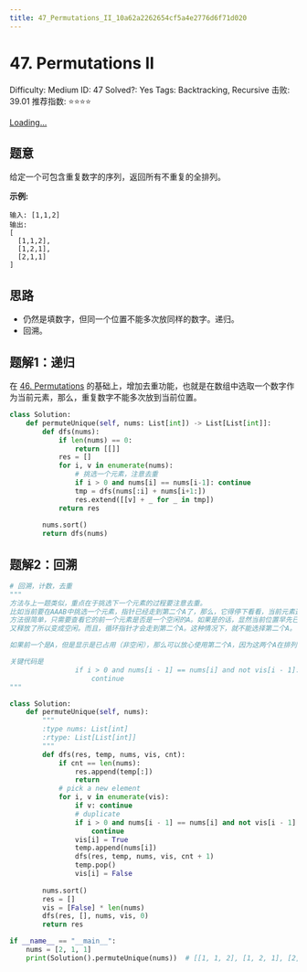 ```yaml
---
title: 47_Permutations_II_10a62a2262654cf5a4e2776d6f71d020
---
```


# 47. Permutations II

Difficulty: Medium
ID: 47
Solved?: Yes
Tags: Backtracking, Recursive
击败: 39.01
推荐指数: ⭐⭐⭐⭐

[Loading...](https://leetcode.com/problems/permutations-ii/)

## 题意

给定一个可包含重复数字的序列，返回所有不重复的全排列。

**示例:**

```
输入: [1,1,2]
输出:
[
  [1,1,2],
  [1,2,1],
  [2,1,1]
]
```

## 思路

- 仍然是填数字，但同一个位置不能多次放同样的数字。递归。
- 回溯。

## 题解1：递归

在 [46. Permutations](46%20Permutations%20c00acaa5eb0d4839852df0d31d21cc6b.md) 的基础上，增加去重功能，也就是在数组中选取一个数字作为当前元素，那么，重复数字不能多次放到当前位置。

```python
class Solution:
    def permuteUnique(self, nums: List[int]) -> List[List[int]]:
        def dfs(nums):
            if len(nums) == 0:
                return [[]]
            res = []
            for i, v in enumerate(nums):
                # 挑选一个元素，注意去重
                if i > 0 and nums[i] == nums[i-1]: continue
                tmp = dfs(nums[:i] + nums[i+1:])
                res.extend([[v] + _ for _ in tmp])
            return res
        
        nums.sort()
        return dfs(nums)
```

## 题解2：回溯

```python
# 回溯，计数，去重
"""
方法与上一题类似，重点在于挑选下一个元素的过程要注意去重。
比如当前要在AAAB中挑选一个元素，指针已经走到第二个A了，那么，它得停下看看，当前元素选A合不合适，会不会造成重复。
方法很简单，只需要查看它的前一个元素是否是一个空闲的A。如果是的话，显然当前位置早先已经被元素A占过了，遍历完之后，
又释放了所以变成空闲。而且，循环指针才会走到第二个A。这种情况下，就不能选择第二个A。

如果前一个是A，但是显示是已占用（非空闲），那么可以放心使用第二个A，因为这两个A在排列中处于不同的位置，并不冲突。

关键代码是
                if i > 0 and nums[i - 1] == nums[i] and not vis[i - 1]:
                    continue
"""

class Solution:
    def permuteUnique(self, nums):
        """
        :type nums: List[int]
        :rtype: List[List[int]]
        """
        def dfs(res, temp, nums, vis, cnt):
            if cnt == len(nums):
                res.append(temp[:])
                return
            # pick a new element
            for i, v in enumerate(vis):
                if v: continue
                # duplicate
                if i > 0 and nums[i - 1] == nums[i] and not vis[i - 1]:
                    continue
                vis[i] = True
                temp.append(nums[i])
                dfs(res, temp, nums, vis, cnt + 1)
                temp.pop()
                vis[i] = False
                
        nums.sort()
        res = []
        vis = [False] * len(nums)
        dfs(res, [], nums, vis, 0)
        return res

if __name__ == "__main__":
    nums = [2, 1, 1]
    print(Solution().permuteUnique(nums))  # [[1, 1, 2], [1, 2, 1], [2, 1, 1]]
```
